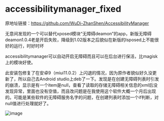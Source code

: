 # accessibilitymanager_fixed

原地址链接：https://github.com/WuDi-ZhanShen/AccessibilityManager

无意间发现的一个可以替代xposed模块“无障碍deamon”的app，新版无障碍deamon1.0.4老是开启失败，降级到1.02版本之后貌似在新版的lsposed上不能很好的运行，时好时坏

accessibilitymanager可以自动开启无障碍而且可以在后台进行保活，比magisk上的模块好使。

此安装包修复了在安卓9（miui11.0.2）上闪退的情况，因为原作者貌似好久没更新了，所以自己去Android studio上deb了一下。发现是在创建无障碍列表时引发的崩溃，显示是有一个item是null，查看了读取的存储无障碍相关信息的xml后没发现异常，里面也没有空值，而且改问题是在我使用这个软件大概一个月后出现的。可能是某些软件的无障碍服务名字的问题，在创建列表时添加一个if判断，对null值进行处理就好了。

![image](https://raw.githubusercontent.com/long778/accessibilitymanager_fixed/refs/heads/main/IMG_20240919_013204.jpg)
